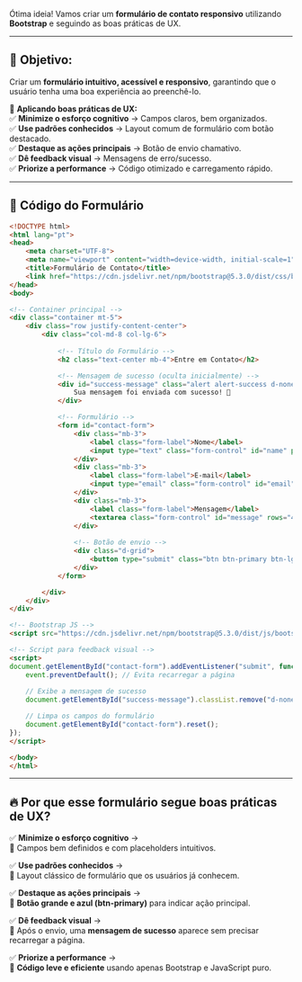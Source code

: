 Ótima ideia! Vamos criar um **formulário de contato responsivo** utilizando **Bootstrap** e seguindo as boas práticas de UX.  

---

## 🎯 **Objetivo:**  
Criar um **formulário intuitivo, acessível e responsivo**, garantindo que o usuário tenha uma boa experiência ao preenchê-lo.

📌 **Aplicando boas práticas de UX:**  
✅ **Minimize o esforço cognitivo** → Campos claros, bem organizados.  
✅ **Use padrões conhecidos** → Layout comum de formulário com botão destacado.  
✅ **Destaque as ações principais** → Botão de envio chamativo.  
✅ **Dê feedback visual** → Mensagens de erro/sucesso.  
✅ **Priorize a performance** → Código otimizado e carregamento rápido.  

---

## 🚀 **Código do Formulário**
```html
<!DOCTYPE html>
<html lang="pt">
<head>
    <meta charset="UTF-8">
    <meta name="viewport" content="width=device-width, initial-scale=1">
    <title>Formulário de Contato</title>
    <link href="https://cdn.jsdelivr.net/npm/bootstrap@5.3.0/dist/css/bootstrap.min.css" rel="stylesheet">
</head>
<body>

<!-- Container principal -->
<div class="container mt-5">
    <div class="row justify-content-center">
        <div class="col-md-8 col-lg-6">
            
            <!-- Título do Formulário -->
            <h2 class="text-center mb-4">Entre em Contato</h2>

            <!-- Mensagem de sucesso (oculta inicialmente) -->
            <div id="success-message" class="alert alert-success d-none">
                Sua mensagem foi enviada com sucesso! 🎉
            </div>

            <!-- Formulário -->
            <form id="contact-form">
                <div class="mb-3">
                    <label class="form-label">Nome</label>
                    <input type="text" class="form-control" id="name" placeholder="Seu nome" required>
                </div>
                <div class="mb-3">
                    <label class="form-label">E-mail</label>
                    <input type="email" class="form-control" id="email" placeholder="seuemail@exemplo.com" required>
                </div>
                <div class="mb-3">
                    <label class="form-label">Mensagem</label>
                    <textarea class="form-control" id="message" rows="4" placeholder="Digite sua mensagem" required></textarea>
                </div>
                
                <!-- Botão de envio -->
                <div class="d-grid">
                    <button type="submit" class="btn btn-primary btn-lg">Enviar Mensagem</button>
                </div>
            </form>

        </div>
    </div>
</div>

<!-- Bootstrap JS -->
<script src="https://cdn.jsdelivr.net/npm/bootstrap@5.3.0/dist/js/bootstrap.bundle.min.js"></script>

<!-- Script para feedback visual -->
<script>
document.getElementById("contact-form").addEventListener("submit", function(event) {
    event.preventDefault(); // Evita recarregar a página
    
    // Exibe a mensagem de sucesso
    document.getElementById("success-message").classList.remove("d-none");

    // Limpa os campos do formulário
    document.getElementById("contact-form").reset();
});
</script>

</body>
</html>
```

---

## 🔥 **Por que esse formulário segue boas práticas de UX?**  

✅ **Minimize o esforço cognitivo** →  
🔹 Campos bem definidos e com placeholders intuitivos.  

✅ **Use padrões conhecidos** →  
🔹 Layout clássico de formulário que os usuários já conhecem.  

✅ **Destaque as ações principais** →  
🔹 **Botão grande e azul (btn-primary)** para indicar ação principal.  

✅ **Dê feedback visual** →  
🔹 Após o envio, uma **mensagem de sucesso** aparece sem precisar recarregar a página.  

✅ **Priorize a performance** →  
🔹 **Código leve e eficiente** usando apenas Bootstrap e JavaScript puro.  

  
